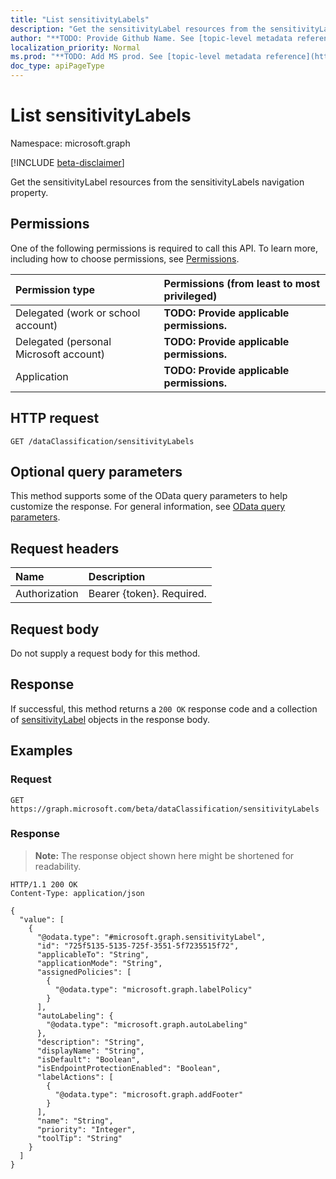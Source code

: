 ```yaml
---
title: "List sensitivityLabels"
description: "Get the sensitivityLabel resources from the sensitivityLabels navigation property."
author: "**TODO: Provide Github Name. See [topic-level metadata reference](https://msgo.azurewebsites.net/add/document/guidelines/metadata.html#topic-level-metadata)**"
localization_priority: Normal
ms.prod: "**TODO: Add MS prod. See [topic-level metadata reference](https://msgo.azurewebsites.net/add/document/guidelines/metadata.html#topic-level-metadata)**"
doc_type: apiPageType
---
```


# List sensitivityLabels
Namespace: microsoft.graph

[!INCLUDE [beta-disclaimer](../../includes/beta-disclaimer.md)]

Get the sensitivityLabel resources from the sensitivityLabels navigation property.

## Permissions
One of the following permissions is required to call this API. To learn more, including how to choose permissions, see [Permissions](/graph/permissions-reference).

|Permission type|Permissions (from least to most privileged)|
|:---|:---|
|Delegated (work or school account)|**TODO: Provide applicable permissions.**|
|Delegated (personal Microsoft account)|**TODO: Provide applicable permissions.**|
|Application|**TODO: Provide applicable permissions.**|

## HTTP request

<!-- {
  "blockType": "ignored"
}
-->
``` http
GET /dataClassification/sensitivityLabels
```

## Optional query parameters
This method supports some of the OData query parameters to help customize the response. For general information, see [OData query parameters](/graph/query-parameters).

## Request headers
|Name|Description|
|:---|:---|
|Authorization|Bearer {token}. Required.|

## Request body
Do not supply a request body for this method.

## Response

If successful, this method returns a `200 OK` response code and a collection of [sensitivityLabel](../resources/sensitivitylabel.md) objects in the response body.

## Examples

### Request
<!-- {
  "blockType": "request",
  "name": "list_sensitivitylabel"
}
-->
``` http
GET https://graph.microsoft.com/beta/dataClassification/sensitivityLabels
```


### Response
>**Note:** The response object shown here might be shortened for readability.
<!-- {
  "blockType": "response",
  "truncated": true,
  "@odata.type": "Collection(microsoft.graph.sensitivityLabel)"
}
-->
``` http
HTTP/1.1 200 OK
Content-Type: application/json

{
  "value": [
    {
      "@odata.type": "#microsoft.graph.sensitivityLabel",
      "id": "725f5135-5135-725f-3551-5f7235515f72",
      "applicableTo": "String",
      "applicationMode": "String",
      "assignedPolicies": [
        {
          "@odata.type": "microsoft.graph.labelPolicy"
        }
      ],
      "autoLabeling": {
        "@odata.type": "microsoft.graph.autoLabeling"
      },
      "description": "String",
      "displayName": "String",
      "isDefault": "Boolean",
      "isEndpointProtectionEnabled": "Boolean",
      "labelActions": [
        {
          "@odata.type": "microsoft.graph.addFooter"
        }
      ],
      "name": "String",
      "priority": "Integer",
      "toolTip": "String"
    }
  ]
}
```

